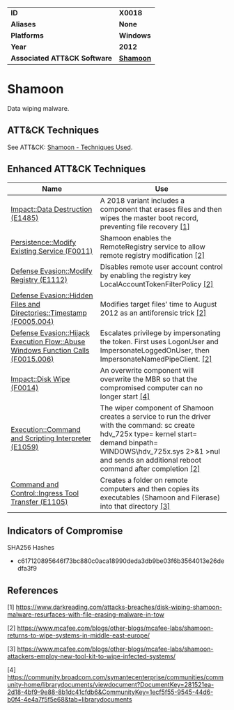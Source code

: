 
<table>
<tr>
<td><b>ID</b></td>
<td><b>X0018</b></td>
</tr>
<tr>
<td><b>Aliases</b></td>
<td><b>None</b></td>
</tr>
<tr>
<td><b>Platforms</b></td>
<td><b>Windows</b></td>
</tr>
<tr>
<td><b>Year</b></td>
<td><b>2012</b></td>
</tr>
<tr>
<td><b>Associated ATT&CK Software</b></td>
<td><b><a href="https://attack.mitre.org/software/S0140/">Shamoon</a></b></td>
</tr>
</table>


Shamoon
=======
Data wiping malware.


ATT&CK Techniques
-----------------
See ATT&CK: [Shamoon - Techniques Used](https://attack.mitre.org/software/S0140/).

Enhanced ATT&CK Techniques
---------
|Name|Use|
|---|---|
|[Impact::Data Destruction (E1485)](../impact/data-destruction.md)|A 2018 variant includes a component that erases files and then wipes the master boot record, preventing file recovery [[1]](#1)|
|[Persistence::Modify Existing Service (F0011)](../persistence/modify-existing-service.md)|Shamoon enables the RemoteRegistry service to allow remote registry modification [[2]](#2)|
|[Defense Evasion::Modify Registry (E1112)](../defense-evasion/modify-registry.md)|Disables remote user account control by enabling the registry key LocalAccountTokenFilterPolicy  [[2]](#2)|
|[Defense Evasion::Hidden Files and Directories::Timestamp (F0005.004)](../defense-evasion/hidden-files-and-directories.md)|Modifies target files' time to August 2012 as an antiforensic trick  [[2]](#2)|
|[Defense Evasion::Hijack Execution Flow::Abuse Windows Function Calls (F0015.006)](../defense-evasion/hijack-execution-flow.md)|Escalates privilege by impersonating the token. First uses LogonUser and ImpersonateLoggedOnUser, then ImpersonateNamedPipeClient. [[2]](#2)|
|[Impact::Disk Wipe (F0014)](../impact/disk-wipe.md)|An overwrite component will overwrite the MBR so that the compromised computer can no longer start  [[4]](#4)|
|[Execution::Command and Scripting Interpreter (E1059)](../execution/command-and-scripting-interpreter.md)|The wiper component of Shamoon creates a service to run the driver with the command: sc create hdv_725x type= kernel start= demand binpath= WINDOWS\hdv_725x.sys 2>&1 >nul and sends an additional reboot command after completion [[2]](#2)|
|[Command and Control::Ingress Tool Transfer (E1105)](../command-and-control/ingress-tool-transfer.md)|Creates a folder on remote computers and then copies its executables (Shamoon and Filerase) into that directory  [[3]](#3)|

Indicators of Compromise
------------------------
SHA256 Hashes
- c617120895646f73bc880c0aca18990deda3db9be03f6b3564013e26dedfa3f9

## References

<a name="1">[1]</a> https://www.darkreading.com/attacks-breaches/disk-wiping-shamoon-malware-resurfaces-with-file-erasing-malware-in-tow

<a name="2">[2]</a> https://www.mcafee.com/blogs/other-blogs/mcafee-labs/shamoon-returns-to-wipe-systems-in-middle-east-europe/

<a name="3">[3]</a> https://www.mcafee.com/blogs/other-blogs/mcafee-labs/shamoon-attackers-employ-new-tool-kit-to-wipe-infected-systems/

<a name="4">[4]</a> https://community.broadcom.com/symantecenterprise/communities/community-home/librarydocuments/viewdocument?DocumentKey=281521ea-2d18-4bf9-9e88-8b1dc41cfdb6&CommunityKey=1ecf5f55-9545-44d6-b0f4-4e4a7f5f5e68&tab=librarydocuments
